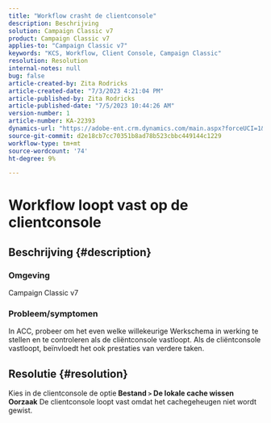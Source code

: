 ```yaml
---
title: "Workflow crasht de clientconsole"
description: Beschrijving
solution: Campaign Classic v7
product: Campaign Classic v7
applies-to: "Campaign Classic v7"
keywords: "KCS, Workflow, Client Console, Campaign Classic"
resolution: Resolution
internal-notes: null
bug: false
article-created-by: Zita Rodricks
article-created-date: "7/3/2023 4:21:04 PM"
article-published-by: Zita Rodricks
article-published-date: "7/5/2023 10:44:26 AM"
version-number: 1
article-number: KA-22393
dynamics-url: "https://adobe-ent.crm.dynamics.com/main.aspx?forceUCI=1&pagetype=entityrecord&etn=knowledgearticle&id=2477b499-bd19-ee11-8f6e-6045bd006268"
source-git-commit: d2e18cb7cc70351b8ad78b523cbbc449144c1229
workflow-type: tm+mt
source-wordcount: '74'
ht-degree: 9%

---
```


# Workflow loopt vast op de clientconsole

## Beschrijving {#description}


### <b>Omgeving </b>

Campaign Classic v7

### <b>Probleem/symptomen</b>

In ACC, probeer om het even welke willekeurige Werkschema in werking te stellen en te controleren als de cliëntconsole vastloopt. Als de cliëntconsole vastloopt, beïnvloedt het ook prestaties van verdere taken.






## Resolutie {#resolution}


Kies in de clientconsole de optie<b> Bestand `>`  De lokale cache wissen</b>
<b>Oorzaak</b>
De clientconsole loopt vast omdat het cachegeheugen niet wordt gewist.
